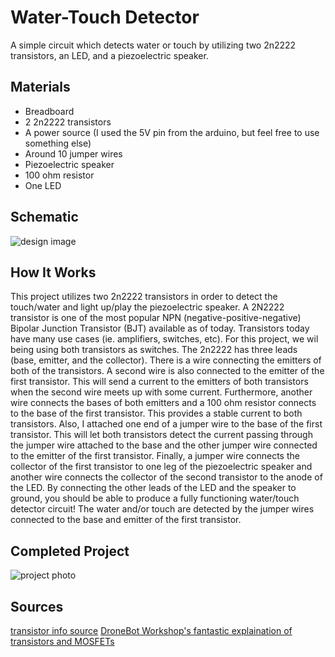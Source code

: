 # Water-Touch Detector

A simple circuit which detects water or touch by utilizing two 2n2222 transistors, an LED, and a piezoelectric speaker.

## Materials

- Breadboard
- 2 2n2222 transistors
- A power source (I used the 5V pin from the arduino, but feel free to use something else)
- Around 10 jumper wires
- Piezoelectric speaker
- 100 ohm resistor
- One LED

## Schematic

![design image](https://github.com/angelina-tsuboi/Simple_Water-Detector/blob/main/images/design.png)

## How It Works

This project utilizes two 2n2222 transistors in order to detect the touch/water and light up/play the piezoelectric speaker. A 2N2222 transistor is one of the most popular NPN (negative-positive-negative) Bipolar Junction Transistor (BJT) available as of today. Transistors today have many use cases (ie. amplifiers, switches, etc). For this project, we wil being using both transistors as switches. The 2n2222 has three leads (base, emitter, and the collector). There is a wire connecting the emitters of both of the transistors. A second wire is also connected to the emitter of the first transistor. This will send a current to the emitters of both transistors when the second wire meets up with some current. Furthermore, another wire connects the bases of both emitters and a 100 ohm resistor connects to the base of the first transistor. This provides a stable current to both transistors. Also, I attached one end of a jumper wire to the base of the first transistor. This will let both transistors detect the current passing through the jumper wire attached to the base and the other jumper wire connected to the emitter of the first transistor. Finally, a jumper wire connects the collector of the first transistor to one leg of the piezoelectric speaker and another wire connects the collector of the second transistor to the anode of the LED.
By connecting the other leads of the LED and the speaker to ground, you should be able to produce a fully functioning water/touch detector circuit! The water and/or touch are detected by the jumper wires connected to the base and emitter of the first transistor.

## Completed Project

![project photo](https://github.com/angelina-tsuboi/Simple_Water-Detector/blob/main/images/final.jpg)

## Sources

[transistor info source](https://www.theengineeringprojects.com/2017/06/introduction-to-2n2222.html)
[DroneBot Workshop's fantastic explaination of transistors and MOSFETs](https://www.youtube.com/watch?v=IG5vw6P9iY4)
